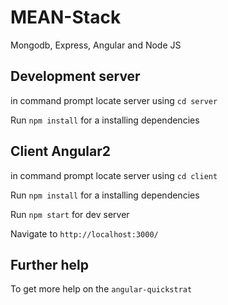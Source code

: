 # MEAN-Stack
Mongodb, Express, Angular and Node JS

## Development server
in command prompt locate server using `cd server`

Run `npm install` for a installing dependencies

## Client Angular2

in command prompt locate server using `cd client`

Run `npm install` for a installing dependencies

Run `npm start` for dev server

Navigate to `http://localhost:3000/`

## Further help

To get more help on the `angular-quickstrat`
